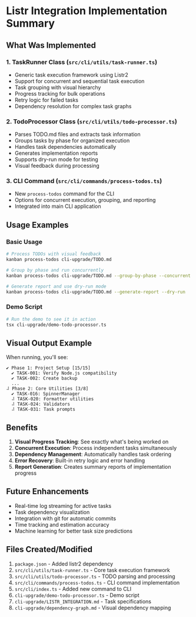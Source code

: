 # Listr Integration Implementation Summary

## What Was Implemented

### 1. **TaskRunner Class** (`src/cli/utils/task-runner.ts`)
- Generic task execution framework using Listr2
- Support for concurrent and sequential task execution
- Task grouping with visual hierarchy
- Progress tracking for bulk operations
- Retry logic for failed tasks
- Dependency resolution for complex task graphs

### 2. **TodoProcessor Class** (`src/cli/utils/todo-processor.ts`)
- Parses TODO.md files and extracts task information
- Groups tasks by phase for organized execution
- Handles task dependencies automatically
- Generates implementation reports
- Supports dry-run mode for testing
- Visual feedback during processing

### 3. **CLI Command** (`src/cli/commands/process-todos.ts`)
- New `process-todos` command for the CLI
- Options for concurrent execution, grouping, and reporting
- Integrated into main CLI application

## Usage Examples

### Basic Usage
```bash
# Process TODOs with visual feedback
kanban process-todos cli-upgrade/TODO.md

# Group by phase and run concurrently
kanban process-todos cli-upgrade/TODO.md --group-by-phase --concurrent

# Generate report and use dry-run mode
kanban process-todos cli-upgrade/TODO.md --generate-report --dry-run
```

### Demo Script
```bash
# Run the demo to see it in action
tsx cli-upgrade/demo-todo-processor.ts
```

## Visual Output Example

When running, you'll see:
```
✔ Phase 1: Project Setup [15/15]
  ✔ TASK-001: Verify Node.js compatibility
  ✔ TASK-002: Create backup
  ...
⠼ Phase 2: Core Utilities [3/8]
  ✔ TASK-016: SpinnerManager
  ⠼ TASK-020: Formatter utilities
  ⠼ TASK-024: Validators
  ⠼ TASK-031: Task prompts
```

## Benefits

1. **Visual Progress Tracking**: See exactly what's being worked on
2. **Concurrent Execution**: Process independent tasks simultaneously
3. **Dependency Management**: Automatically handles task ordering
4. **Error Recovery**: Built-in retry logic and error handling
5. **Report Generation**: Creates summary reports of implementation progress

## Future Enhancements

- Real-time log streaming for active tasks
- Task dependency visualization
- Integration with git for automatic commits
- Time tracking and estimation accuracy
- Machine learning for better task size predictions

## Files Created/Modified

1. `package.json` - Added listr2 dependency
2. `src/cli/utils/task-runner.ts` - Core task execution framework
3. `src/cli/utils/todo-processor.ts` - TODO parsing and processing
4. `src/cli/commands/process-todos.ts` - CLI command implementation
5. `src/cli/index.ts` - Added new command to CLI
6. `cli-upgrade/demo-todo-processor.ts` - Demo script
7. `cli-upgrade/LISTR_INTEGRATION.md` - Task specifications
8. `cli-upgrade/dependency-graph.md` - Visual dependency mapping